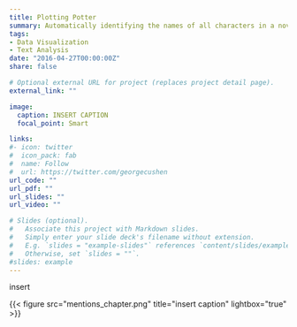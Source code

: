 ```yaml
---
title: Plotting Potter
summary: Automatically identifying the names of all characters in a novel ... and visualizing character mentions
tags:
- Data Visualization
- Text Analysis
date: "2016-04-27T00:00:00Z"
share: false

# Optional external URL for project (replaces project detail page).
external_link: ""

image:
  caption: INSERT CAPTION
  focal_point: Smart

links:
#- icon: twitter
#  icon_pack: fab
#  name: Follow
#  url: https://twitter.com/georgecushen
url_code: ""
url_pdf: ""
url_slides: ""
url_video: ""

# Slides (optional).
#   Associate this project with Markdown slides.
#   Simply enter your slide deck's filename without extension.
#   E.g. `slides = "example-slides"` references `content/slides/example-slides.md`.
#   Otherwise, set `slides = ""`.
#slides: example
---
```


insert

{{< figure src="mentions_chapter.png" title="insert caption" lightbox="true" >}}
